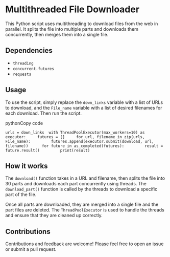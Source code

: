 Multithreaded File Downloader
=============================

This Python script uses multithreading to download files from the web in parallel. It splits the file into multiple parts and downloads them concurrently, then merges them into a single file.

Dependencies
------------

*   `threading`
*   `concurrent.futures`
*   `requests`

Usage
-----

To use the script, simply replace the `down_links` variable with a list of URLs to download, and the `File_name` variable with a list of desired filenames for each download. Then run the script.

pythonCopy code

`urls = down_links  with ThreadPoolExecutor(max_workers=10) as executor:     futures = []     for url, filename in zip(urls, File_name):         futures.append(executor.submit(download, url, filename))      for future in as_completed(futures):         result = future.result()         print(result)`

How it works
------------

The `download()` function takes in a URL and filename, then splits the file into 30 parts and downloads each part concurrently using threads. The `download_part()` function is called by the threads to download a specific part of the file.

Once all parts are downloaded, they are merged into a single file and the part files are deleted. The `ThreadPoolExecutor` is used to handle the threads and ensure that they are cleaned up correctly.

Contributions
-------------

Contributions and feedback are welcome! Please feel free to open an issue or submit a pull request.
